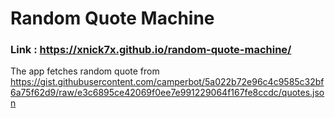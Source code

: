 # Random Quote Machine

### Link : https://xnick7x.github.io/random-quote-machine/

The app fetches random quote from https://gist.githubusercontent.com/camperbot/5a022b72e96c4c9585c32bf6a75f62d9/raw/e3c6895ce42069f0ee7e991229064f167fe8ccdc/quotes.json
